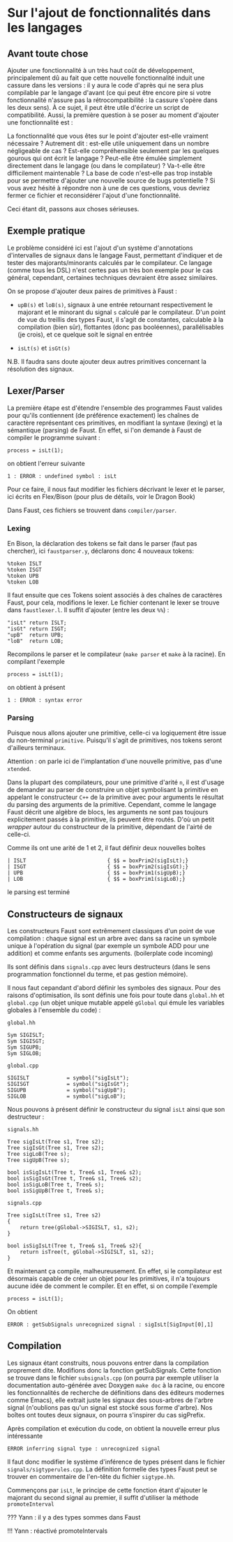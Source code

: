 # Sur l'ajout de fonctionnalités dans les langages

## Avant toute chose

Ajouter une fonctionnalité à un très haut coût de développement, principalement
dû au fait que cette nouvelle fonctionnalité induit une cassure dans les
versions : il y aura le code d'après qui ne sera plus compilable par le langage
d'avant (ce qui peut être encore pire si votre fonctionnalité n'assure pas la
rétrocompatibilité : la cassure s'opère dans les deux sens). À ce sujet, il
peut être utile d'écrire un script de compatibilité. Aussi, la première
question à se poser au moment d'ajouter une fonctionnalité est :

La fonctionnalité que vous êtes sur le point d'ajouter est-elle vraiment
nécessaire ? Autrement dit : est-elle utile uniquement dans un nombre
négligeable de cas ? Est-elle compréhensible seulement par les quelques gourous
qui ont écrit le langage ? Peut-elle être émulée simplement directement dans le
langage (ou dans le compilateur) ? Va-t-elle être difficilement maintenable ?
La base de code n'est-elle pas trop instable pour se permettre d'ajouter une
nouvelle source de bugs potentielle ? Si vous avez hésité à répondre non à une
de ces questions, vous devriez fermer ce fichier et reconsidérer l'ajout d'une
fonctionnalité.

Ceci étant dit, passons aux choses sérieuses.

## Exemple pratique

Le problème considéré ici est l'ajout d'un système d'annotations d'intervalles
de signaux dans le langage Faust, permettant d'indiquer et de tester des
majorants/minorants calculés par le compilateur. Ce langage (comme tous les
DSL) n'est certes pas un très bon exemple pour le cas général, cependant,
certaines techniques devraient être assez similaires.

On se propose d'ajouter deux paires de primitives à Faust :

 * `upB(s)` et `loB(s)`, signaux à une entrée retournant respectivement le
 majorant et le minorant du signal `s` calculé par le compilateur. D'un point
 de vue du treillis des types Faust, il s'agit de constantes, calculable à la
 compilation (bien sûr), flottantes (donc pas booléennes), parallélisables (je
 crois), et ce quelque soit le signal en entrée

 * `isLt(s)` et `isGt(s)`

N.B. Il faudra sans doute ajouter deux autres primitives concernant la
résolution des signaux.

## Lexer/Parser

La première étape est d'étendre l'ensemble des programmes Faust valides pour
qu'ils contiennent (de préférence exactement) les chaînes de caractère
représentant ces primitives, en modifiant la syntaxe (lexing) et la sémantique
(parsing) de Faust. En effet, si l'on demande à Faust de compiler le programme
suivant :

    process = isLt(1);

on obtient l'erreur suivante

    1 : ERROR : undefined symbol : isLt

Pour ce faire, il nous faut modifier les fichiers décrivant le lexer et le
parser, ici écrits en Flex/Bison (pour plus de détails, voir le Dragon Book)

Dans Faust, ces fichiers se trouvent dans `compiler/parser`.

### Lexing

En Bison, la déclaration des tokens se fait dans le parser (faut pas
chercher), ici `faustparser.y`, déclarons donc 4 nouveaux tokens:

    %token ISLT
    %token ISGT
    %token UPB
    %token LOB

Il faut ensuite que ces Tokens soient associés à des chaînes de caractères
Faust, pour cela, modifions le lexer. Le fichier contenant le lexer se trouve
dans `faustlexer.l`. Il suffit d'ajouter (entre les deux `%%`) :
  
    "isLt" return ISLT;
    "isGt" return ISGT;
    "upB"  return UPB;
    "loB"  return LOB;
    
Recompilons le parser et le compilateur (`make parser` et `make` à la racine).
En compilant l'exemple

    process = isLt(1);

on obtient à présent

    1 : ERROR : syntax error

### Parsing

Puisque nous allons ajouter une primitive, celle-ci va logiquement être issue du
non-terminal `primitive`. Puisqu'il s'agit de primitives, nos tokens seront
d'ailleurs terminaux.

Attention : on parle ici de l'implantation d'une nouvelle primitive, pas d'une `xtended`.

Dans la plupart des compilateurs, pour une primitive d'arité `n`, il est d'usage
de demander au parser de construire un objet symbolisant la primitive en
appelant le constructeur `C++` de la primitive avec pour arguments le résultat
du parsing des arguments de la primitive. Cependant, comme le langage Faust
décrit une algèbre de blocs, les arguments ne sont pas toujours explicitement
passés à la primitive, ils peuvent être routés. D'où un petit _wrapper_ autour
du constructeur de la primitive, dépendant de l'airté de celle-ci.

Comme ils ont une arité de 1 et 2, il faut définir deux nouvelles boîtes

	| ISLT							{ $$ = boxPrim2(sigIsLt);}
	| ISGT							{ $$ = boxPrim2(sigIsGt);}
	| UPB							{ $$ = boxPrim1(sigUpB);}
	| LOB							{ $$ = boxPrim1(sigLoB);}

le parsing est terminé

## Constructeurs de signaux

Les constructeurs Faust sont extrêmement classiques d'un point de vue
compilation : chaque signal est un arbre avec dans sa racine un symbole
unique à l'opération du signal (par exemple un symbole ADD pour une addition) et
comme enfants ses arguments. (boilerplate code incoming)

Ils sont définis dans `signals.cpp` avec leurs destructeurs (dans le sens
programmation fonctionnel du terme, et pas gestion mémoire).

Il nous faut cepandant d'abord définir les symboles des signaux. Pour des
raisons d'optimisation, ils sont définis une fois pour toute dans `global.hh` et
`global.cpp` (un objet unique mutable appelé `gGlobal` qui émule les variables
globales à l'ensemble du code) :

`global.hh`

    Sym SIGISLT;
    Sym SIGISGT;
    Sym SIGUPB;
    Sym SIGLOB;

`global.cpp`

    SIGISLT            = symbol("sigIsLt");
    SIGISGT            = symbol("sigIsGt");
    SIGUPB             = symbol("sigUpB");
    SIGLOB             = symbol("sigLoB");

Nous pouvons à présent définir le constructeur du signal `isLt` ainsi que son destructeur :

`signals.hh`

	Tree sigIsLt(Tree s1, Tree s2);
	Tree sigIsGt(Tree s1, Tree s2);
	Tree sigLoB(Tree s);
	Tree sigUpB(Tree s);

	bool isSigIsLt(Tree t, Tree& s1, Tree& s2);
	bool isSigIsGt(Tree t, Tree& s1, Tree& s2);
	bool isSigLoB(Tree t, Tree& s);
	bool isSigUpB(Tree t, Tree& s);


`signals.cpp`

	Tree sigIsLt(Tree s1, Tree s2)
	{
		return tree(gGlobal->SIGISLT, s1, s2);
	}

	bool isSigIsLt(Tree t, Tree& s1, Tree& s2){
		return isTree(t, gGlobal->SIGISLT, s1, s2);
	}


Et maintenant ça compile, malheureusement. En effet, si le compilateur est
désormais capable de créer un objet pour les primitives, il n'a toujours aucune
idée de comment le compiler. Et en effet, si on compile l'exemple

	process = isLt(1);

On obtient

    ERROR : getSubSignals unrecognized signal : sigIsLt[SigInput[0],1]


## Compilation

Les signaux étant construits, nous pouvons entrer dans la compilation proprement
dite.  Modifions donc la fonction getSubSignals. Cette fonction se trouve dans
le fichier `subsignals.cpp` (on pourra par exemple utiliser la documentation
auto-générée avec Doxygen `make doc` à la racine, ou encore les fonctionnalités
de recherche de définitions dans des éditeurs modernes comme Emacs), elle
extrait juste les signaux des sous-arbres de l'arbre signal (n'oublions pas
qu'un signal est stocké sous forme d'arbre). Nos boîtes ont toutes deux signaux,
on pourra s'inspirer du cas sigPrefix.

Après compilation et exécution du code, on obtient la nouvelle erreur plus
intéressante

	ERROR inferring signal type : unrecognized signal
	
Il faut donc modifier le système d'inférence de types présent dans le fichier
`signals/sigtyperules.cpp`. La définition formelle des types Faust peut se
trouver en commentaire de l'en-tête du fichier `sigtype.hh`.

Commençons par `isLt`, le principe de cette fonction étant d'ajouter le majorant
du second signal au premier, il suffit d'utiliser la méthode `promoteInterval`

??? Yann : il y a des types sommes dans Faust

!!! Yann : réactivé promoteIntervals
